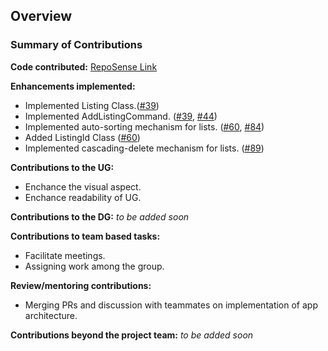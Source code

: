 ## Overview
### Summary of Contributions

**Code contributed:** [RepoSense Link](https://nus-cs2103-ay2223s1.github.io/tp-dashboard/?search=ama-chi&breakdown=true&sort=groupTitle&sortWithin=title&since=2022-09-16&timeframe=commit&mergegroup=&groupSelect=groupByRepos&checkedFileTypes=docs~functional-code~test-code~other)

**Enhancements implemented:**
* Implemented Listing Class.([#39](https://github.com/AY2223S1-CS2103T-W15-2/tp/pull/39))
* Implemented AddListingCommand. ([#39](https://github.com/AY2223S1-CS2103T-W15-2/tp/pull/39),
  [#44](https://github.com/AY2223S1-CS2103T-W15-2/tp/pull/44))
* Implemented auto-sorting mechanism for lists. ([#60](https://github.com/AY2223S1-CS2103T-W15-2/tp/pull/60),
  [#84](https://github.com/AY2223S1-CS2103T-W15-2/tp/pull/84))
* Added ListingId Class ([#60](https://github.com/AY2223S1-CS2103T-W15-2/tp/pull/60))
* Implemented cascading-delete mechanism for lists. ([#89](https://github.com/AY2223S1-CS2103T-W15-2/tp/pull/89))

**Contributions to the UG:**
* Enchance the visual aspect.
* Enchance readability of UG.

**Contributions to the DG:** _to be added soon_

**Contributions to team based tasks:**
* Facilitate meetings.
* Assigning work among the group.

**Review/mentoring contributions:**
* Merging PRs and discussion with teammates on implementation of app architecture.

**Contributions beyond the project team:** _to be added soon_